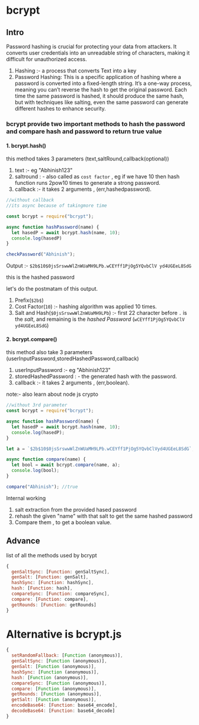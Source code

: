 # bcrypt 

## Intro 
Password hashing is crucial for protecting your data from attackers. It converts user credentials into an unreadable string of characters, making it difficult for unauthorized access.


1. Hashing :- a process that converts Text into a key
2. Password Hashing: This is a specific application of hashing where a password is converted into a fixed-length string. It’s a one-way process, meaning you can’t reverse the hash to get the original password. Each time the same password is hashed, it should produce the same hash, but with techniques like salting, even the same password can generate different hashes to enhance security.


### bcrypt provide two important methods to hash the password and compare hash and password to return true value

#### 1. bcrypt.hash()
 this method takes 3 parameters (text,saltRound,callback(optional))

 1. text :- eg "Abhinish123"
 2. saltround : - also called as `cost factor` , eg if we have 10 then hash function runs 2pow10 times to generate a strong password.
 3. callback :- it takes 2 arguments , (err,hashedpassword).


```javascript
//without callback
//its async because of takingmore time

const bcrypt = require("bcrypt");

async function hashPassword(name) {
  let hasedP = await bcrypt.hash(name, 10);
  console.log(hasedP)
}

checkPassword("Abhinish");
```

Output :- `$2b$10$0jsSrswwWlZnWUaMH9LPb.wCEYff1PjOg5YQvbClV
yd4UGEeL8SdG`


this is the hashed password

let's do the postmatam of this output.

1. Prefix(`$2b$`)
2. Cost Factor(`10`) :- hashing algorithm was applied 10 times.
3. Salt and Hash(`$0jsSrswwWlZnWUaMH9LPb`) :- first 22 character before `.` is the *salt*, and remaining is the *hashed Password* (`wCEYff1PjOg5YQvbClV
yd4UGEeL8SdG`)



#### 2. bcrypt.compare() 
this method also take 3 parameters
(userInputPassword,storedHashedPassword,callback)

 1. userInputPassword :- eg "Abhinish123"
 2. storedHashedPassword : - the generated hash with the password.
 3. callback :- it takes 2 arguments , (err,boolean).


note:- also learn about node js crypto

```javascript
//without 3rd parameter
const bcrypt = require("bcrypt");

async function hashPassword(name) {
  let hasedP = await bcrypt.hash(name, 10);
  console.log(hasedP);
}

let a = `$2b$10$0jsSrswwWlZnWUaMH9LPb.wCEYff1PjOg5YQvbClVyd4UGEeL8SdG`;

async function compare(name) {
  let bool = await bcrypt.compare(name, a);
  console.log(bool);
}

compare("Abhinish"); //true

```

Internal working

1. salt extraction from the provided hased password
2. rehash the given "name" with that salt to get the same hashed password
3. Compare them , to get a boolean value.


## Advance 

list of all the methods used by bcrypt

```javascript
{
  genSaltSync: [Function: genSaltSync],
  genSalt: [Function: genSalt],
  hashSync: [Function: hashSync],
  hash: [Function: hash],
  compareSync: [Function: compareSync],
  compare: [Function: compare],
  getRounds: [Function: getRounds]
}
```

# Alternative is bcrypt.js

```javascript
{
  setRandomFallback: [Function (anonymous)],    
  genSaltSync: [Function (anonymous)],
  genSalt: [Function (anonymous)],
  hashSync: [Function (anonymous)],
  hash: [Function (anonymous)],
  compareSync: [Function (anonymous)],
  compare: [Function (anonymous)],
  getRounds: [Function (anonymous)],
  getSalt: [Function (anonymous)],
  encodeBase64: [Function: base64_encode],      
  decodeBase64: [Function: base64_decode]       
}

```









